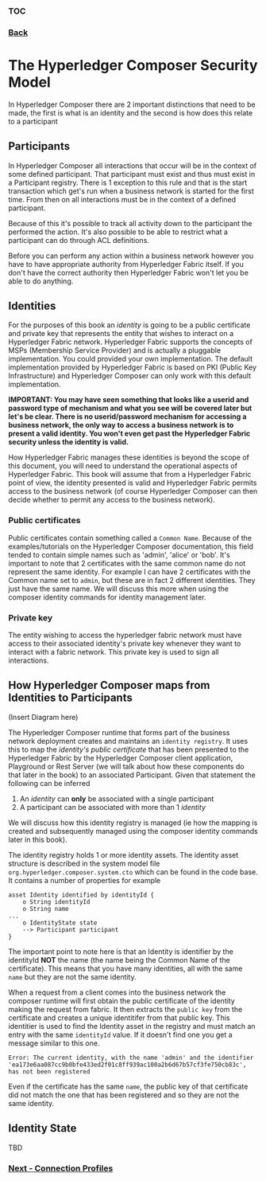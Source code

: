 ### [TOC](./TOC.md)
### [Back](./introduction.md)

# The Hyperledger Composer Security Model
In Hyperledger Composer there are 2 important distinctions that need to be made, the first is what is an identity and the second is how does this relate to a participant

## Participants
In Hyperledger Composer all interactions that occur will be in the context of some defined participant. That participant must exist and thus must exist in a Participant registry. There is 1 exception to this rule and that is the start transaction which get's run when a business network is started for the first time. From then on all interactions must be in the context of a defined participant.

Because of this it's possible to track all activity down to the participant the performed the action. It's also possible to be able to restrict what a participant can do through ACL definitions.

Before you can perform any action within a business network however you have to have appropriate authority from Hyperledger Fabric itself. If you don't have the correct authority then Hyperledger Fabric won't let you be able to do anything.

## Identities
For the purposes of this book an _identity_ is going to be a public certificate and private key that represents the entity that wishes to interact on a Hyperledger Fabric network. Hyperledger Fabric supports the concepts of MSPs (Membership Service Provider) and is actually a pluggable implementation. You could provided your own implementation. The default implementation provided by Hyperledger Fabric is based on PKI (Public Key Infrastructure) and Hyperledger Composer can only work with this default implementation.

**IMPORTANT: You may have seen something that looks like a userid and password type of mechanism and what you see will be covered later but let's be clear. There is no userid/password mechanism for accessing a business network, the only way to access a business network is to present a valid identity. You won't even get past the Hyperledger Fabric security unless the identity is valid.**

How Hyperledger Fabric manages these identities is beyond the scope of this document, you will need to understand the operational aspects of Hyperledger Fabric. This book will assume that from a Hyperledger Fabric point of view, the identity presented is valid and Hyperledger Fabric permits access to the business network (of course Hyperledger Composer can then decide whether to permit any access to the business network).

### Public certificates
Public certificates contain something called a `Common Name`. Because of the examples/tutorials on the Hyperledger Composer documentation, this field tended to contain simple names such as 'admin', 'alice' or 'bob'. It's important to note that 2 certificates with the same common name do not represent the same identity. For example I can have 2 certificates with the Common name set to `admin`, but these are in fact 2 different identities. They just have the same name. We will discuss this more when using the composer identity commands for identity management later.

### Private key
The entity wishing to access the hyperledger fabric network must have access to their associated identity's private key whenever they want to interact with a fabric network. This private key is used to sign all interactions.

## How Hyperledger Composer maps from Identities to Participants
(Insert Diagram here)

The Hyperledger Composer runtime that forms part of the business network deployment creates and maintains an `identity registry`. It uses this to map the _identity's public certificate_ that has been presented to the Hyperledger Fabric by the Hyperledger Composer client application, Playground or Rest Server (we will talk about how these components do that later in the book) to an associated Participant.
Given that statement the following can be inferred

1. An _identity_ can **only** be associated with a single participant
2. A participant can be associated with more than 1 _identity_

We will discuss how this identity registry is managed (ie how the mapping is created and subsequently managed using the composer identity commands later in this book).

The identity registry holds 1 or more identity assets. The identity asset structure is described in the system model file `org.hyperledger.composer.system.cto` which can be found in the code base. It contains a number of properties for example

```
asset Identity identified by identityId {
    o String identityId
    o String name
...
    o IdentityState state
    --> Participant participant
}
```
The important point to note here is that an Identity is identifier by the identityId **NOT** the name (the name being the Common Name of the certificate). This means that you have many identities, all with the same `name` but they are not the same identity.

When a request from a client comes into the business network the composer runtime will first obtain the public certificate of the identity making the request from fabric. It then extracts the `public key` from the certificate and creates a unique identitifer from that public key. This identitier is used to find the Identity asset in the registry and must match an entry with the same `identityId` value. If it doesn't find one you get a message similar to this one.
```
Error: The current identity, with the name 'admin' and the identifier 'ea173e6aa087cc9b0bfe433ed2f01c8ff939ac100a2b6d67b57cf3fe750cb83c', has not been registered
```
Even if the certificate has the same `name`, the public key of that certificate did not match the one that has been registered and so they are not the same identity.

## Identity State
TBD

### [Next - Connection Profiles](./connectionprofiles.md)
